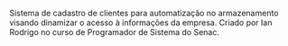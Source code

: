 Sistema de cadastro de clientes para automatização no armazenamento visando dinamizar o acesso à informações da empresa.
Criado por Ian Rodrigo no curso de Programador de Sistema do Senac.
